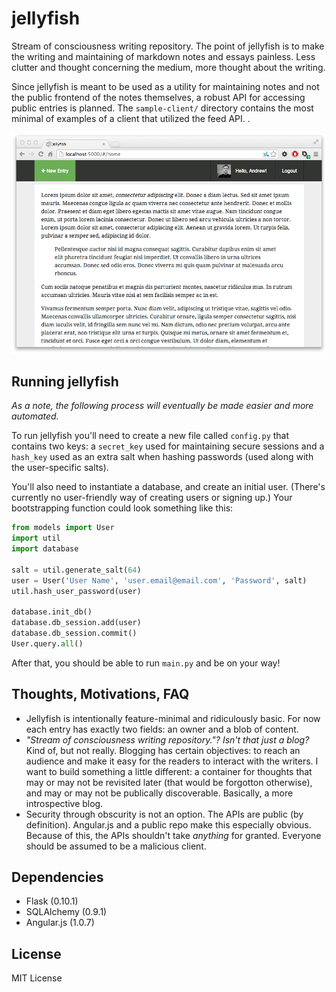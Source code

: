 # jellyfish

Stream of consciousness writing repository. The point of jellyfish is to make the writing and maintaining of markdown notes and essays painless. Less clutter and thought concerning the medium, more thought about the writing.

Since jellyfish is meant to be used as a utility for maintaining notes and not the public frontend of the notes themselves, a robust API for accessing public entries is planned. The `sample-client/` directory contains the most minimal of examples of a client that utilized the feed API.
. 

![Home screen](static/img/screenshots/home.png)

## Running jellyfish

*As a note, the following process will eventually be made easier and more automated.*

To run jellyfish you'll need to create a new file called `config.py` that contains two keys: a `secret_key` used for maintaining secure sessions and a `hash_key` used as an extra salt when hashing passwords (used along with the user-specific salts).

You'll also need to instantiate a database, and create an initial user. (There's currently no user-friendly way of creating users or signing up.)  Your bootstrapping function could look something like this:

```python
from models import User
import util
import database

salt = util.generate_salt(64)
user = User('User Name', 'user.email@email.com', 'Password', salt)
util.hash_user_password(user)

database.init_db()
database.db_session.add(user)
database.db_session.commit()
User.query.all()
```

After that, you should be able to run `main.py` and be on your way!

## Thoughts, Motivations, FAQ

+ Jellyfish is intentionally feature-minimal and ridiculously basic. For now each entry has exactly two fields: an owner and a blob of content.
+ *"Stream of consciousness writing repository."? Isn't that just a blog?* Kind of, but not really. Blogging has certain objectives: to reach an audience and make it easy for the readers to interact with the writers. I want to build something a little different: a container for thoughts that may or may not be revisited later (that would be forgotton otherwise), and may or may not be publically discoverable. Basically, a more introspective blog.
+ Security through obscurity is not an option. The APIs are public (by definition). Angular.js and a public repo make this especially obvious. Because of this, the APIs shouldn't take *anything* for granted. Everyone should be assumed to be a malicious client. 

## Dependencies
+ Flask (0.10.1)
+ SQLAlchemy (0.9.1)
+ Angular.js (1.0.7)

## License

MIT License

